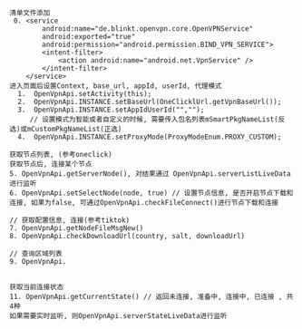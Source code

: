 
    清单文件添加 
     0. <service
            android:name="de.blinkt.openvpn.core.OpenVPNService"
            android:exported="true"
            android:permission="android.permission.BIND_VPN_SERVICE">
            <intent-filter>
                <action android:name="android.net.VpnService" />
            </intent-filter>
        </service>
    进入页面后设置Context, base_url, appId, userId, 代理模式
      1.  OpenVpnApi.setActivity(this);
      2.  OpenVpnApi.INSTANCE.setBaseUrl(OneClicklUrl.getVpnBaseUrl());
      3.  OpenVpnApi.INSTANCE.setAppIdUserId("","");
         // 设置模式为智能或者自定义的时候, 需要传入包名列表mSmartPkgNameList(反选)或mCustomPkgNameList(正选)   
      4.  OpenVpnApi.INSTANCE.setProxyMode(ProxyModeEnum.PROXY_CUSTOM);

    获取节点列表, (参考oneclick)
    获取节点后, 连接某个节点
    5. OpenVpnApi.getServerNode(), 对结果通过 OpenVpnApi.serverListLiveData进行监听
    6. OpenVpnApi.setSelectNode(node, true) // 设置节点信息, 是否开启节点下载和连接, 如果为false, 可通过OpenVpnApi.checkFileConnect()进行节点下载和连接

    // 获取配置信息, 连接(参考tiktok)
    7. OpenVpnApi.getNodeFileMsgNew()
    8. OpenVpnApi.checkDownloadUrl(country, salt, downloadUrl)

    // 查询区域列表
    9. OpenVpnApi.


    获取当前连接状态
    11. OpenVpnApi.getCurrentState() // 返回未连接, 准备中, 连接中, 已连接 , 共4种
    如果需要实时监听, 则OpenVpnApi.serverStateLiveData进行监听
        









